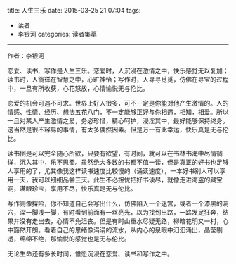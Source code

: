 title: 人生三乐
date: 2015-03-25 21:07:04
tags:
- 读者
- 李银河
categories: 读者集萃
---

作者：李银河

恋爱、读书、写作是人生三乐。恋爱时，人沉浸在激情之中，快乐感觉无以复加；读书时，人徜徉在智慧之中，心旷神怡；写作时，人寻寻觅觅，仿佛在寻宝的过程中，一旦有所收获，心花怒放，心情愉悦无与伦比。

恋爱的机会可遇不可求。世界上好人很多，可不一定是你能对他产生激情的。人的情感、性情、经历、想法五花八门，不一定能够正好与你相遇，相知，相爱。所以一旦对某人产生激情之爱，务必珍惜，精心呵护，浸淫其中，最好能够保持终身。这当然是很不容易的事情，有太多偶然因素。但是万一有此幸运，快乐真是无与伦比。
<!--more-->
读书倒是可以完全随心所欲，只要有欲望，有时间，就可以在书林书海中尽情徜徉，沉入其中，乐不思蜀。虽然绝大多数的书都不值一读，但是真正的好书也足够人享用的了，尤其像我这样读书速度比较慢的（诵读速度），一本好书别人可以享用一天，我可以细细品尝三天。此生不必担忧把好书读尽，就像走进海盗的藏宝洞，满眼珍宝，享用不尽，快乐真是无与伦比。

写作则像探险，你不知道自己会写出什么，仿佛陷入一个迷宫，或者一个漆黑的洞穴，深一脚浅一脚，有时看到前面有一丝亮光，以为找到出路，一路发足狂奔，结果并没有走出去，心情不免沮丧。但是有时山重水尽疑无路，柳暗花明又一村，心中豁然开朗。看着自己的思绪像涓涓的流水，从内心的泉眼中汨汨涌出，晶莹剔透，绵绵不绝，那愉悦的感觉也是无与伦比。

无论生命还有多长时间，惟愿沉浸在恋爱、读书和写作之中。